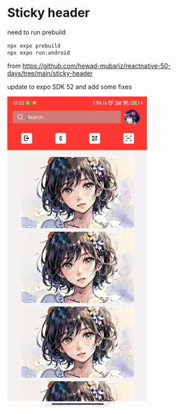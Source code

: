 # Sticky header

need to run prebuild

```
npx expo prebuild
npx expo run:android
```

from https://github.com/hewad-mubariz/reactnative-50-days/tree/main/sticky-header

update to expo SDK 52 and add some fixes

![](./sticky-header.webp)
